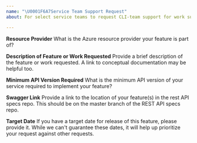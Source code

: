 ```yaml
---
name: "\U0001F6A7Service Team Support Request"
about: For select service teams to request CLI-team support for work such as new features, commands, etc.

---
```


**Resource Provider**
What is the Azure resource provider your feature is part of?

**Description of Feature or Work Requested**
Provide a brief description of the feature or work requested. A link to conceptual documentation may be helpful too.

**Minimum API Version Required**
What is the minimum API version of your service required to implement your feature?

**Swagger Link**
Provide a link to the location of your feature(s) in the rest API specs repo. This should be on the master branch
of the REST API specs repo.

**Target Date**
If you have a target date for release of this feature, please provide it. While we can't guarantee these dates,
it will help up prioritize your request against other requests.
